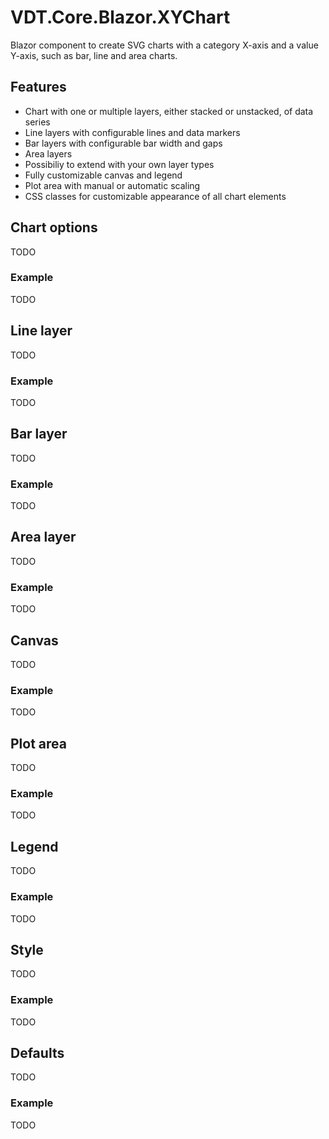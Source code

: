 ﻿# VDT.Core.Blazor.XYChart

Blazor component to create SVG charts with a category X-axis and a value Y-axis, such as bar, line and area charts.

## Features

- Chart with one or multiple layers, either stacked or unstacked, of data series
- Line layers with configurable lines and data markers
- Bar layers with configurable bar width and gaps
- Area layers
- Possibiliy to extend with your own layer types
- Fully customizable canvas and legend
- Plot area with manual or automatic scaling
- CSS classes for customizable appearance of all chart elements

## Chart options

TODO

### Example

TODO

## Line layer

TODO

### Example

TODO

## Bar layer

TODO

### Example

TODO

## Area layer

TODO

### Example

TODO

## Canvas

TODO

### Example

TODO

## Plot area

TODO

### Example

TODO

## Legend

TODO

### Example

TODO

## Style

TODO

### Example

TODO

## Defaults

TODO

### Example

TODO
